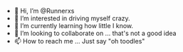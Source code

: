 - 👋 Hi, I’m @Runnerxs
- 👀 I’m interested in driving myself crazy.
- 🌱 I’m currently learning how little I know.
- 💞️ I’m looking to collaborate on ... that's not a good idea
- 📫 How to reach me ... Just say "oh toodles"

<!---
Runnerxs/Runnerxs is a ✨ special ✨ repository because its `README.md` (this file) appears on your GitHub profile.
You can click the Preview link to take a look at your changes.
--->
